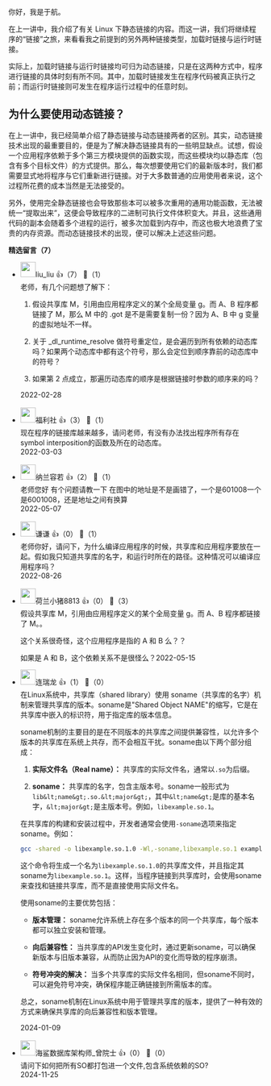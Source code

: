 你好，我是于航。

在上一讲中，我介绍了有关 Linux 下静态链接的内容。而这一讲，我们将继续程序的“链接”之旅，来看看我之前提到的另外两种链接类型，加载时链接与运行时链接。

实际上，加载时链接与运行时链接均可归为动态链接，只是在这两种方式中，程序进行链接的具体时刻有所不同。其中，加载时链接发生在程序代码被真正执行之前；而运行时链接则可发生在程序运行过程中的任意时刻。

## 为什么要使用动态链接？

在上一讲中，我已经简单介绍了静态链接与动态链接两者的区别。其实，动态链接技术出现的最重要目的，便是为了解决静态链接具有的一些明显缺点。试想，假设一个应用程序依赖于多个第三方模块提供的函数实现，而这些模块均以静态库（包含有多个目标文件）的方式提供。那么，每次想要使用它们的最新版本时，我们都需要显式地将程序与它们重新进行链接。对于大多数普通的应用使用者来说，这个过程所花费的成本当然是无法接受的。

另外，使用完全静态链接也会导致那些本可以被多次重用的通用功能函数，无法被统一“提取出来”，这便会导致程序的二进制可执行文件体积变大。并且，这些通用代码的副本会随着多个进程的运行，被多次加载到内存中，而这也极大地浪费了宝贵的内存资源。而动态链接技术的出现，便可以解决上述这些问题。
<div><strong>精选留言（7）</strong></div><ul>
<li><img src="https://static001.geekbang.org/account/avatar/00/0f/8d/02/6a16058a.jpg" width="30px"><span>liu_liu</span> 👍（7） 💬（1）<div>
老师，有几个问题想了解下：

1. 假设共享库 M，引用由应用程序定义的某个全局变量 g。而 A、B 程序都链接了 M，那么 M 中的 .got 是不是需要复制一份？因为 A、B 中 g 变量的虚拟地址不一样。

2. 关于 _dl_runtime_resolve 做符号重定位，是会遍历到所有依赖的动态库吗？如果两个动态库中都有这个符号，那么会定位到顺序靠前的动态库中的符号？

3. 如果第 2 点成立，那遍历动态库的顺序是根据链接时参数的顺序来的吗？</div>2022-02-28</li><br/><li><img src="" width="30px"><span>福利社</span> 👍（3） 💬（1）<div>现在程序的链接库越来越多，请问老师，有没有办法找出程序所有存在symbol interposition的函数及所在的动态库。</div>2022-03-03</li><br/><li><img src="https://static001.geekbang.org/account/avatar/00/18/80/f4/564209ea.jpg" width="30px"><span>纳兰容若</span> 👍（2） 💬（1）<div>老师您好 有个问题请教一下
在图中的地址是不是画错了，一个是601008一个是6001008，还是地址之间有换算</div>2022-05-07</li><br/><li><img src="https://static001.geekbang.org/account/avatar/00/20/95/d1/72b27b22.jpg" width="30px"><span>谦谦</span> 👍（0） 💬（1）<div>老师你好，请问下，为什么编译应用程序的时候，共享库和应用程序要放在一起。假如我只知道共享库的名字，和运行时所在的路径。这种情况可以编译应用程序吗？</div>2022-08-26</li><br/><li><img src="https://static001.geekbang.org/account/avatar/00/11/55/28/66bf4bc4.jpg" width="30px"><span>荷兰小猪8813</span> 👍（0） 💬（3）<div>假设共享库 M，引用由应用程序定义的某个全局变量 g。而 A、B 程序都链接了 M。。

这个关系很奇怪，这个应用程序是指的 A 和 B 么？？

如果是 A 和 B，这个依赖关系不是很怪么？</div>2022-05-15</li><br/><li><img src="https://static001.geekbang.org/account/avatar/00/1c/f6/80/85ec2c2a.jpg" width="30px"><span>连瑞龙</span> 👍（1） 💬（0）<div>在Linux系统中，共享库（shared library）使用 soname（共享库的名字）机制来管理共享库的版本。soname是&quot;Shared Object NAME&quot;的缩写，它是在共享库中嵌入的标识符，用于指定库的版本信息。

soname机制的主要目的是在不同版本的共享库之间提供兼容性，以允许多个版本的共享库在系统上共存，而不会相互干扰。soname由以下两个部分组成：

1. **实际文件名（Real name）：** 共享库的实际文件名，通常以`.so`为后缀。

2. **soname：** 共享库的名字，包含主版本号。soname一般形式为`lib&lt;name&gt;.so.&lt;major&gt;`，其中`&lt;name&gt;`是库的基本名字，`&lt;major&gt;`是主版本号。例如，`libexample.so.1`。

在共享库的构建和安装过程中，开发者通常会使用`-soname`选项来指定soname。例如：

```bash
gcc -shared -o libexample.so.1.0 -Wl,-soname,libexample.so.1 example.o
```

这个命令将生成一个名为`libexample.so.1.0`的共享库文件，并且指定其soname为`libexample.so.1`。这样，当程序链接到共享库时，会使用soname来查找和链接共享库，而不是直接使用实际文件名。

使用soname的主要优势包括：

- **版本管理：** soname允许系统上存在多个版本的同一个共享库，每个版本都可以独立安装和管理。

- **向后兼容性：** 当共享库的API发生变化时，通过更新soname，可以确保新版本与旧版本兼容，从而防止因为API的变化而导致的程序崩溃。

- **符号冲突的解决：** 当多个共享库的实际文件名相同，但soname不同时，可以避免符号冲突，确保程序能正确链接到所需版本的库。

总之，soname机制在Linux系统中用于管理共享库的版本，提供了一种有效的方式来确保共享库的向后兼容性和版本管理。</div>2024-01-09</li><br/><li><img src="https://static001.geekbang.org/account/avatar/00/12/8d/0e/1f49ade9.jpg" width="30px"><span>海鲨数据库架构师_曾院士</span> 👍（0） 💬（0）<div>请问下如何把所有SO都打包进一个文件,包含系统依赖的SO?</div>2024-11-25</li><br/>
</ul>